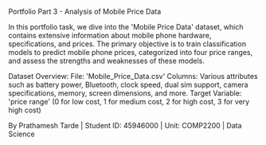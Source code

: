 Portfolio Part 3 - Analysis of Mobile Price Data

In this portfolio task, we dive into the 'Mobile Price Data' dataset, which contains extensive information about mobile phone hardware, specifications, and prices. The primary objective is to train classification models to predict mobile phone prices, categorized into four price ranges, and assess the strengths and weaknesses of these models.

Dataset Overview:
File: 'Mobile_Price_Data.csv'
Columns: Various attributes such as battery power, Bluetooth, clock speed, dual sim support, camera specifications, memory, screen dimensions, and more.
Target Variable: 'price range' (0 for low cost, 1 for medium cost, 2 for high cost, 3 for very high cost)

By Prathamesh Tarde | Student ID: 45946000 | Unit: COMP2200 | Data Science